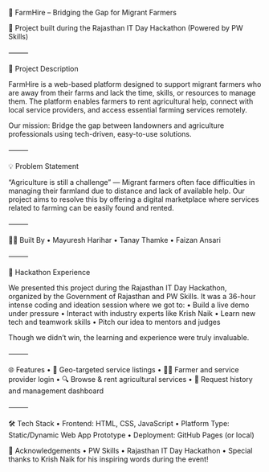 🌾 FarmHire – Bridging the Gap for Migrant Farmers

🚀 Project built during the Rajasthan IT Day Hackathon (Powered by PW Skills)


⸻

📝 Project Description

FarmHire is a web-based platform designed to support migrant farmers who are away from their farms and lack the time, skills, or resources to manage them. The platform enables farmers to rent agricultural help, connect with local service providers, and access essential farming services remotely.

Our mission: Bridge the gap between landowners and agriculture professionals using tech-driven, easy-to-use solutions.

⸻

💡 Problem Statement

“Agriculture is still a challenge” — Migrant farmers often face difficulties in managing their farmland due to distance and lack of available help. Our project aims to resolve this by offering a digital marketplace where services related to farming can be easily found and rented.

⸻

👨‍💻 Built By
	•	Mayuresh Harihar
	•	Tanay Thamke
	•	Faizan Ansari

⸻

🧠 Hackathon Experience

We presented this project during the Rajasthan IT Day Hackathon, organized by the Government of Rajasthan and PW Skills. It was a 36-hour intense coding and ideation session where we got to:
	•	Build a live demo under pressure
	•	Interact with industry experts like Krish Naik
	•	Learn new tech and teamwork skills
	•	Pitch our idea to mentors and judges

Though we didn’t win, the learning and experience were truly invaluable.

⸻

🌐 Features
	•	📍 Geo-targeted service listings
	•	👩‍🌾 Farmer and service provider login
	•	🔍 Browse & rent agricultural services
	•	🧾 Request history and management dashboard

⸻

🛠️ Tech Stack
	•	Frontend: HTML, CSS, JavaScript
	•	Platform Type: Static/Dynamic Web App Prototype
	•	Deployment: GitHub Pages (or local)

🤝 Acknowledgements
	•	PW Skills
	•	Rajasthan IT Day Hackathon
	•	Special thanks to Krish Naik for his inspiring words during the event!
